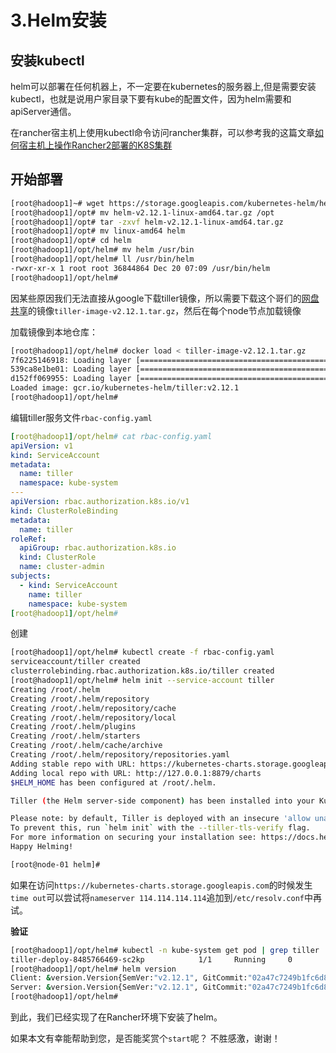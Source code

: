 # 3.Helm安装

## 安装kubectl

helm可以部署在任何机器上，不一定要在kubernetes的服务器上,但是需要安装kubectl，也就是说用户家目录下要有kube的配置文件，因为helm需要和apiServer通信。

在rancher宿主机上使用kubectl命令访问rancher集群，可以参考我的这篇文章[如何宿主机上操作Rancher2部署的K8S集群](https://www.jianshu.com/p/14d6da403598)

## 开始部署

```sh
[root@hadoop1]~# wget https://storage.googleapis.com/kubernetes-helm/helm-v2.12.1-linux-amd64.tar.gz
[root@hadoop1]/opt# mv helm-v2.12.1-linux-amd64.tar.gz /opt
[root@hadoop1]/opt# tar -zxvf helm-v2.12.1-linux-amd64.tar.gz
[root@hadoop1]/opt# mv linux-amd64 helm
[root@hadoop1]/opt# cd helm
[root@hadoop1]/opt/helm# mv helm /usr/bin
[root@hadoop1]/opt/helm# ll /usr/bin/helm
-rwxr-xr-x 1 root root 36844864 Dec 20 07:09 /usr/bin/helm
[root@hadoop1]/opt/helm#
```

因某些原因我们无法直接从google下载tiller镜像，所以需要下载这个哥们的[网盘共享](https://pan.baidu.com/s/13Hm4DymwW4E95RgjQj-h5Q)的镜像`tiller-image-v2.12.1.tar.gz`，然后在每个node节点加载镜像

加载镜像到本地仓库：

```sh
[root@hadoop1]/opt/helm# docker load < tiller-image-v2.12.1.tar.gz
7f6225146918: Loading layer [==================================================>]  6.006MB/6.006MB
539ca8e1be01: Loading layer [==================================================>]  36.85MB/36.85MB
d152ff069955: Loading layer [==================================================>]   36.5MB/36.5MB
Loaded image: gcr.io/kubernetes-helm/tiller:v2.12.1
[root@hadoop1]/opt/helm#
```

编辑tiller服务文件`rbac-config.yaml`

```yaml
[root@hadoop1]/opt/helm# cat rbac-config.yaml
apiVersion: v1
kind: ServiceAccount
metadata:
  name: tiller
  namespace: kube-system
---
apiVersion: rbac.authorization.k8s.io/v1
kind: ClusterRoleBinding
metadata:
  name: tiller
roleRef:
  apiGroup: rbac.authorization.k8s.io
  kind: ClusterRole
  name: cluster-admin
subjects:
  - kind: ServiceAccount
    name: tiller
    namespace: kube-system
[root@hadoop1]/opt/helm#
```

创建

```sh
[root@hadoop1]/opt/helm# kubectl create -f rbac-config.yaml
serviceaccount/tiller created
clusterrolebinding.rbac.authorization.k8s.io/tiller created
[root@hadoop1]/opt/helm# helm init --service-account tiller
Creating /root/.helm
Creating /root/.helm/repository
Creating /root/.helm/repository/cache
Creating /root/.helm/repository/local
Creating /root/.helm/plugins
Creating /root/.helm/starters
Creating /root/.helm/cache/archive
Creating /root/.helm/repository/repositories.yaml
Adding stable repo with URL: https://kubernetes-charts.storage.googleapis.com
Adding local repo with URL: http://127.0.0.1:8879/charts 
$HELM_HOME has been configured at /root/.helm.

Tiller (the Helm server-side component) has been installed into your Kubernetes Cluster.

Please note: by default, Tiller is deployed with an insecure 'allow unauthenticated users' policy.
To prevent this, run `helm init` with the --tiller-tls-verify flag.
For more information on securing your installation see: https://docs.helm.sh/using_helm/#securing-your-helm-installation
Happy Helming!

[root@node-01 helm]#
```

如果在访问`https://kubernetes-charts.storage.googleapis.com`的时候发生`time out`可以尝试将`nameserver 114.114.114.114`追加到`/etc/resolv.conf`中再试。

**验证**

```sh
[root@hadoop1]/opt/helm# kubectl -n kube-system get pod | grep tiller
tiller-deploy-8485766469-sc2kp            1/1     Running     0          3m37s
[root@hadoop1]/opt/helm# helm version
Client: &version.Version{SemVer:"v2.12.1", GitCommit:"02a47c7249b1fc6d8fd3b94e6b4babf9d818144e", GitTreeState:"clean"}
Server: &version.Version{SemVer:"v2.12.1", GitCommit:"02a47c7249b1fc6d8fd3b94e6b4babf9d818144e", GitTreeState:"clean"}
[root@hadoop1]/opt/helm#
```

到此，我们已经实现了在Rancher环境下安装了helm。

如果本文有幸能帮助到您，是否能奖赏个`start`呢？ 不胜感激，谢谢！



